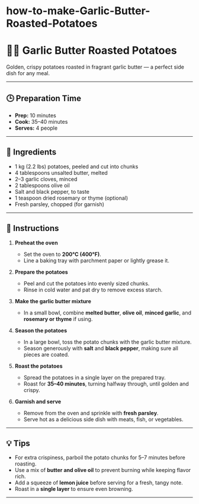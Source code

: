 # how-to-make-Garlic-Butter-Roasted-Potatoes
# 🥔🧈 Garlic Butter Roasted Potatoes

Golden, crispy potatoes roasted in fragrant garlic butter — a perfect side dish for any meal.

---

## 🕒 Preparation Time
- **Prep:** 10 minutes  
- **Cook:** 35–40 minutes  
- **Serves:** 4 people  

---

## 🧂 Ingredients
- 1 kg (2.2 lbs) potatoes, peeled and cut into chunks  
- 4 tablespoons unsalted butter, melted  
- 2–3 garlic cloves, minced  
- 2 tablespoons olive oil  
- Salt and black pepper, to taste  
- 1 teaspoon dried rosemary or thyme (optional)  
- Fresh parsley, chopped (for garnish)  

---

## 🔪 Instructions

1. **Preheat the oven**  
   - Set the oven to **200°C (400°F)**.  
   - Line a baking tray with parchment paper or lightly grease it.

2. **Prepare the potatoes**  
   - Peel and cut the potatoes into evenly sized chunks.  
   - Rinse in cold water and pat dry to remove excess starch.

3. **Make the garlic butter mixture**  
   - In a small bowl, combine **melted butter**, **olive oil**, **minced garlic**, and **rosemary or thyme** if using.

4. **Season the potatoes**  
   - In a large bowl, toss the potato chunks with the garlic butter mixture.  
   - Season generously with **salt** and **black pepper**, making sure all pieces are coated.

5. **Roast the potatoes**  
   - Spread the potatoes in a single layer on the prepared tray.  
   - Roast for **35–40 minutes**, turning halfway through, until golden and crispy.

6. **Garnish and serve**  
   - Remove from the oven and sprinkle with **fresh parsley**.  
   - Serve hot as a delicious side dish with meats, fish, or vegetables.

---

## 💡 Tips
- For extra crispiness, parboil the potato chunks for 5–7 minutes before roasting.  
- Use a mix of **butter and olive oil** to prevent burning while keeping flavor rich.  
- Add a squeeze of **lemon juice** before serving for a fresh, tangy note.  
- Roast in a **single layer** to ensure even browning.  

---
